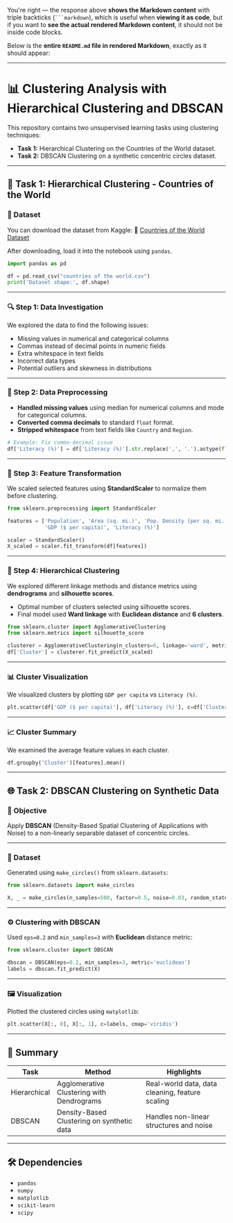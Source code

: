 You're right — the response above **shows the Markdown content** with triple backticks (` ```markdown `), which is useful when **viewing it as code**, but if you want to **see the actual rendered Markdown content**, it should not be inside code blocks.

Below is the **entire `README.md` file in rendered Markdown**, exactly as it should appear:

---

# 📊 Clustering Analysis with Hierarchical Clustering and DBSCAN

This repository contains two unsupervised learning tasks using clustering techniques:

* **Task 1:** Hierarchical Clustering on the Countries of the World dataset.
* **Task 2:** DBSCAN Clustering on a synthetic concentric circles dataset.

---

## 📁 Task 1: Hierarchical Clustering - Countries of the World

### 📌 Dataset

You can download the dataset from Kaggle:
🔗 [Countries of the World Dataset](https://www.kaggle.com/fernandol/countries-of-the-world)

After downloading, load it into the notebook using `pandas`.

```python
import pandas as pd

df = pd.read_csv("countries of the world.csv")
print('Dataset shape:', df.shape)
```

---

### 🔍 Step 1: Data Investigation

We explored the data to find the following issues:

* Missing values in numerical and categorical columns
* Commas instead of decimal points in numeric fields
* Extra whitespace in text fields
* Incorrect data types
* Potential outliers and skewness in distributions

---

### 🧹 Step 2: Data Preprocessing

* **Handled missing values** using median for numerical columns and mode for categorical columns.
* **Converted comma decimals** to standard `float` format.
* **Stripped whitespace** from text fields like `Country` and `Region`.

```python
# Example: Fix comma-decimal issue
df['Literacy (%)'] = df['Literacy (%)'].str.replace(',', '.').astype(float)
```

---

### 🔄 Step 3: Feature Transformation

We scaled selected features using **StandardScaler** to normalize them before clustering.

```python
from sklearn.preprocessing import StandardScaler

features = ['Population', 'Area (sq. mi.)', 'Pop. Density (per sq. mi.)', 
            'GDP ($ per capita)', 'Literacy (%)']

scaler = StandardScaler()
X_scaled = scaler.fit_transform(df[features])
```

---

### 🔗 Step 4: Hierarchical Clustering

We explored different linkage methods and distance metrics using **dendrograms** and **silhouette scores**.

* Optimal number of clusters selected using silhouette scores.
* Final model used **Ward linkage** with **Euclidean distance** and **6 clusters**.

```python
from sklearn.cluster import AgglomerativeClustering
from sklearn.metrics import silhouette_score

clusterer = AgglomerativeClustering(n_clusters=6, linkage='ward', metric='euclidean')
df['Cluster'] = clusterer.fit_predict(X_scaled)
```

---

### 📊 Cluster Visualization

We visualized clusters by plotting `GDP per capita` vs `Literacy (%)`.

```python
plt.scatter(df['GDP ($ per capita)'], df['Literacy (%)'], c=df['Cluster'], cmap='viridis')
```

---

### 📈 Cluster Summary

We examined the average feature values in each cluster.

```python
df.groupby('Cluster')[features].mean()
```

---

## 🌐 Task 2: DBSCAN Clustering on Synthetic Data

### 📍 Objective

Apply **DBSCAN** (Density-Based Spatial Clustering of Applications with Noise) to a non-linearly separable dataset of concentric circles.

---

### 🧪 Dataset

Generated using `make_circles()` from `sklearn.datasets`:

```python
from sklearn.datasets import make_circles

X, _ = make_circles(n_samples=500, factor=0.5, noise=0.03, random_state=4)
```

---

### ⚙️ Clustering with DBSCAN

Used `eps=0.2` and `min_samples=3` with **Euclidean** distance metric:

```python
from sklearn.cluster import DBSCAN

dbscan = DBSCAN(eps=0.2, min_samples=3, metric='euclidean')
labels = dbscan.fit_predict(X)
```

---

### 🖼️ Visualization

Plotted the clustered circles using `matplotlib`:

```python
plt.scatter(X[:, 0], X[:, 1], c=labels, cmap='viridis')
```

---

## 📌 Summary

| Task         | Method                                     | Highlights                                      |
| ------------ | ------------------------------------------ | ----------------------------------------------- |
| Hierarchical | Agglomerative Clustering with Dendrograms  | Real-world data, data cleaning, feature scaling |
| DBSCAN       | Density-Based Clustering on synthetic data | Handles non-linear structures and noise         |

---

## 🛠️ Dependencies

* `pandas`
* `numpy`
* `matplotlib`
* `scikit-learn`
* `scipy`
